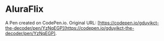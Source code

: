 # AluraFlix

A Pen created on CodePen.io. Original URL: [https://codepen.io/gduyikct-the-decoder/pen/YzNqEGP](https://codepen.io/gduyikct-the-decoder/pen/YzNqEGP).


